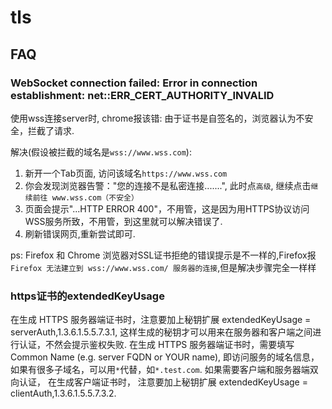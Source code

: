 # tls

## FAQ
### WebSocket connection failed: Error in connection establishment: net::ERR_CERT_AUTHORITY_INVALID
使用wss连接server时, chrome报该错: 由于证书是自签名的，浏览器认为不安全，拦截了请求.

解决(假设被拦截的域名是`wss://www.wss.com`):
1. 新开一个Tab页面, 访问该域名`https://www.wss.com`
2. 你会发现浏览器告警："您的连接不是私密连接.......", 此时点`高级`, 继续点击`继续前往 www.wss.com（不安全）`
3. 页面会提示"...HTTP ERROR 400"，不用管，这是因为用HTTPS协议访问WSS服务所致，不用管，到这里就可以解决错误了.
4. 刷新错误网页,重新尝试即可.

ps:
Firefox 和 Chrome 浏览器对SSL证书拒绝的错误提示是不一样的,Firefox报`Firefox 无法建立到 wss://www.wss.com/ 服务器的连接`,但是解决步骤完全一样样

### https证书的extendedKeyUsage
在生成 HTTPS 服务器端证书时，注意要加上秘钥扩展 extendedKeyUsage = serverAuth,1.3.6.1.5.5.7.3.1, 这样生成的秘钥才可以用来在服务器和客户端之间进行认证，不然会提示鉴权失败. 在生成 HTTPS 服务器端证书时，需要填写 Common Name (e.g. server FQDN or YOUR name), 即访问服务的域名信息，如果有很多子域名，可以用`*`代替，如`*.test.com`. 如果需要客户端和服务器端双向认证， 在生成客户端证书时， 注意要加上秘钥扩展 extendedKeyUsage = clientAuth,1.3.6.1.5.5.7.3.2.